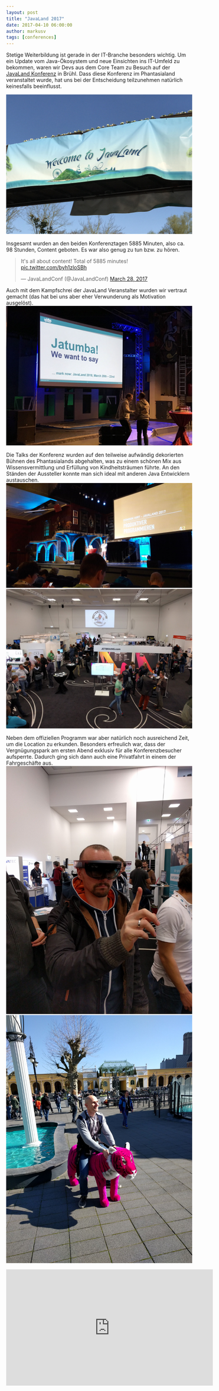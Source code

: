 ```yaml
---
layout: post
title: "JavaLand 2017"
date: 2017-04-10 06:00:00
author: markusv
tags: [conferences]
---
```


Stetige Weiterbildung ist gerade in der IT-Branche besonders wichtig. Um ein Update vom Java-Ökosystem und neue Einsichten ins IT-Umfeld zu bekommen, waren wir Devs aus dem Core Team zu Besuch auf der <a href="https://www.javaland.eu" target="_blank">JavaLand Konferenz</a> in Brühl. Dass diese Konferenz im Phantasialand veranstaltet wurde, hat uns bei der Entscheidung teilzunehmen natürlich keinesfalls beeinflusst.

![](/assets/images/javaland-2017/welcome.jpg)

Insgesamt wurden an den beiden Konferenztagen 5885 Minuten, also ca. 98 Stunden, Content geboten. Es war also genug zu tun bzw. zu hören.
<blockquote class="twitter-tweet" data-lang="en"><p lang="en" dir="ltr">It&#39;s all about content! Total of 5885 minutes! <a href="https://t.co/byh1zloSBh">pic.twitter.com/byh1zloSBh</a></p>&mdash; JavaLandConf (@JavaLandConf) <a href="https://twitter.com/JavaLandConf/status/846628952076619778">March 28, 2017</a></blockquote>
<script async src="//platform.twitter.com/widgets.js" charset="utf-8"></script>

Auch mit dem Kampfschrei der JavaLand Veranstalter wurden wir vertraut gemacht (das hat bei uns aber eher Verwunderung als Motivation ausgelöst).
![](/assets/images/javaland-2017/jatumba.jpg)

Die Talks der Konferenz wurden auf den teilweise aufwändig dekorierten Bühnen des Phantasialands abgehalten, was zu einem schönen Mix aus Wissensvermittlung und Erfüllung von Kindheitsträumen führte. An den Ständen der Aussteller konnte man sich ideal mit anderen Java Entwicklern austauschen.
![](/assets/images/javaland-2017/talk.jpg)
![](/assets/images/javaland-2017/messe.jpg)

Neben dem offiziellen Programm war aber natürlich noch ausreichend Zeit, um die Location zu erkunden. Besonders erfreulich war, dass der Vergnügungspark am ersten Abend exklusiv für alle Konferenzbesucher aufsperrte. Dadurch ging sich dann auch eine Privatfahrt in einem der Fahrgeschäfte aus.
![](/assets/images/javaland-2017/ar.jpg)
![](/assets/images/javaland-2017/tiger.jpg)

<iframe width="560" height="315" src="https://www.youtube.com/embed/f9AlxV3LtzE" frameborder="0" allowfullscreen></iframe>
